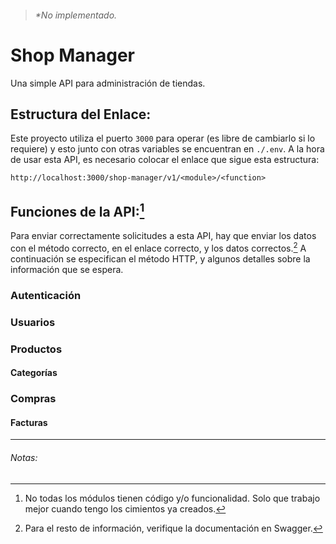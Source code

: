 > ###### *No implementado.

# Shop Manager

Una simple API para administración de tiendas.

## Estructura del Enlace:

Este proyecto utiliza el puerto `3000` para operar (es libre de cambiarlo si lo requiere) y esto junto con otras variables se encuentran en `./.env`. A la hora de usar esta API, es necesario colocar el enlace que sigue esta estructura:

`http://localhost:3000/shop-manager/v1/<module>/<function>`

## Funciones de la API:[^1]

Para enviar correctamente solicitudes a esta API, hay que enviar los datos con el método correcto, en el enlace correcto, y los datos correctos.[^2] A continuación se especifican el método HTTP, y algunos detalles sobre la información que se espera.

### Autenticación



### Usuarios



### Productos



#### Categorías



### Compras



#### Facturas



---

###### Notas:

[^1]: No todas los módulos tienen código y/o funcionalidad. Solo que trabajo mejor cuando tengo los cimientos ya creados.
[^2]: Para el resto de información, verifique la documentación en Swagger.